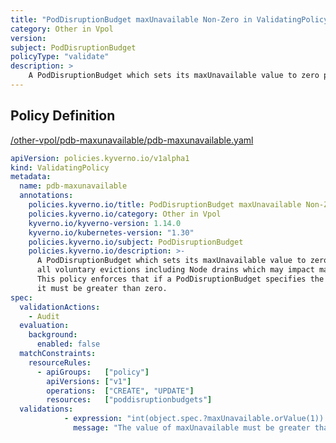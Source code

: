 ```yaml
---
title: "PodDisruptionBudget maxUnavailable Non-Zero in ValidatingPolicy"
category: Other in Vpol
version: 
subject: PodDisruptionBudget
policyType: "validate"
description: >
    A PodDisruptionBudget which sets its maxUnavailable value to zero prevents all voluntary evictions including Node drains which may impact maintenance tasks. This policy enforces that if a PodDisruptionBudget specifies the maxUnavailable field it must be greater than zero.
---
```


## Policy Definition
<a href="https://github.com/kyverno/policies/raw/main//other-vpol/pdb-maxunavailable/pdb-maxunavailable.yaml" target="-blank">/other-vpol/pdb-maxunavailable/pdb-maxunavailable.yaml</a>

```yaml
apiVersion: policies.kyverno.io/v1alpha1
kind: ValidatingPolicy
metadata:
  name: pdb-maxunavailable
  annotations:
    policies.kyverno.io/title: PodDisruptionBudget maxUnavailable Non-Zero in ValidatingPolicy
    policies.kyverno.io/category: Other in Vpol 
    kyverno.io/kyverno-version: 1.14.0
    kyverno.io/kubernetes-version: "1.30"
    policies.kyverno.io/subject: PodDisruptionBudget
    policies.kyverno.io/description: >-
      A PodDisruptionBudget which sets its maxUnavailable value to zero prevents
      all voluntary evictions including Node drains which may impact maintenance tasks.
      This policy enforces that if a PodDisruptionBudget specifies the maxUnavailable field
      it must be greater than zero.
spec:
  validationActions: 
    - Audit
  evaluation:
    background:
      enabled: false
  matchConstraints:
    resourceRules:
      - apiGroups:   ["policy"]
        apiVersions: ["v1"]
        operations:  ["CREATE", "UPDATE"]
        resources:   ["poddisruptionbudgets"]
  validations:
            - expression: "int(object.spec.?maxUnavailable.orValue(1)) > 0"
              message: "The value of maxUnavailable must be greater than zero."


```
